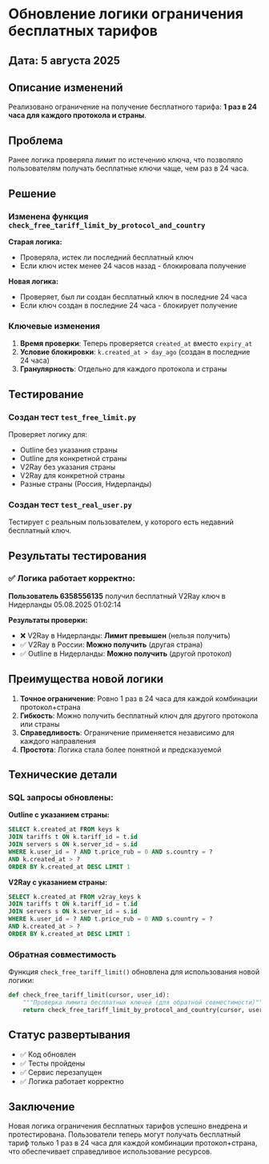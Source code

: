 # Обновление логики ограничения бесплатных тарифов

## Дата: 5 августа 2025

## Описание изменений

Реализовано ограничение на получение бесплатного тарифа: **1 раз в 24 часа для каждого протокола и страны**.

## Проблема

Ранее логика проверяла лимит по истечению ключа, что позволяло пользователям получать бесплатные ключи чаще, чем раз в 24 часа.

## Решение

### Изменена функция `check_free_tariff_limit_by_protocol_and_country`

**Старая логика:**
- Проверяла, истек ли последний бесплатный ключ
- Если ключ истек менее 24 часов назад - блокировала получение

**Новая логика:**
- Проверяет, был ли создан бесплатный ключ в последние 24 часа
- Если ключ создан в последние 24 часа - блокирует получение

### Ключевые изменения

1. **Время проверки**: Теперь проверяется `created_at` вместо `expiry_at`
2. **Условие блокировки**: `k.created_at > day_ago` (создан в последние 24 часа)
3. **Гранулярность**: Отдельно для каждого протокола и страны

## Тестирование

### Создан тест `test_free_limit.py`
Проверяет логику для:
- Outline без указания страны
- Outline для конкретной страны
- V2Ray без указания страны  
- V2Ray для конкретной страны
- Разные страны (Россия, Нидерланды)

### Создан тест `test_real_user.py`
Тестирует с реальным пользователем, у которого есть недавний бесплатный ключ.

## Результаты тестирования

### ✅ Логика работает корректно:

**Пользователь 6358556135** получил бесплатный V2Ray ключ в Нидерланды 05.08.2025 01:02:14

**Результаты проверки:**
- ❌ V2Ray в Нидерланды: **Лимит превышен** (нельзя получить)
- ✅ V2Ray в России: **Можно получить** (другая страна)
- ✅ Outline в Нидерланды: **Можно получить** (другой протокол)

## Преимущества новой логики

1. **Точное ограничение**: Ровно 1 раз в 24 часа для каждой комбинации протокол+страна
2. **Гибкость**: Можно получить бесплатный ключ для другого протокола или страны
3. **Справедливость**: Ограничение применяется независимо для каждого направления
4. **Простота**: Логика стала более понятной и предсказуемой

## Технические детали

### SQL запросы обновлены:

**Outline с указанием страны:**
```sql
SELECT k.created_at FROM keys k
JOIN tariffs t ON k.tariff_id = t.id
JOIN servers s ON k.server_id = s.id
WHERE k.user_id = ? AND t.price_rub = 0 AND s.country = ?
AND k.created_at > ?
ORDER BY k.created_at DESC LIMIT 1
```

**V2Ray с указанием страны:**
```sql
SELECT k.created_at FROM v2ray_keys k
JOIN tariffs t ON k.tariff_id = t.id
JOIN servers s ON k.server_id = s.id
WHERE k.user_id = ? AND t.price_rub = 0 AND s.country = ?
AND k.created_at > ?
ORDER BY k.created_at DESC LIMIT 1
```

### Обратная совместимость

Функция `check_free_tariff_limit()` обновлена для использования новой логики:
```python
def check_free_tariff_limit(cursor, user_id):
    """Проверка лимита бесплатных ключей (для обратной совместимости)"""
    return check_free_tariff_limit_by_protocol_and_country(cursor, user_id, "outline")
```

## Статус развертывания

- ✅ Код обновлен
- ✅ Тесты пройдены
- ✅ Сервис перезапущен
- ✅ Логика работает корректно

## Заключение

Новая логика ограничения бесплатных тарифов успешно внедрена и протестирована. Пользователи теперь могут получать бесплатный тариф только 1 раз в 24 часа для каждой комбинации протокол+страна, что обеспечивает справедливое использование ресурсов. 